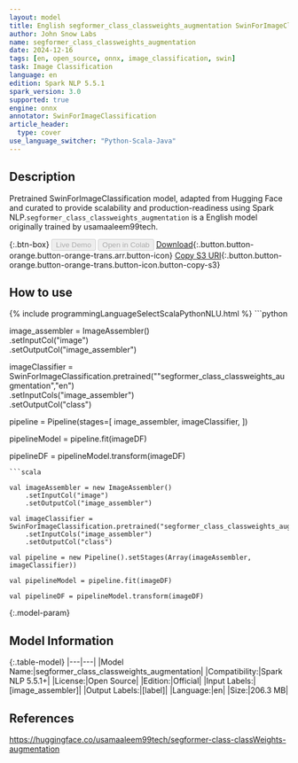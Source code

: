 ```yaml
---
layout: model
title: English segformer_class_classweights_augmentation SwinForImageClassification from usamaaleem99tech
author: John Snow Labs
name: segformer_class_classweights_augmentation
date: 2024-12-16
tags: [en, open_source, onnx, image_classification, swin]
task: Image Classification
language: en
edition: Spark NLP 5.5.1
spark_version: 3.0
supported: true
engine: onnx
annotator: SwinForImageClassification
article_header:
  type: cover
use_language_switcher: "Python-Scala-Java"
---
```


## Description

Pretrained SwinForImageClassification model, adapted from Hugging Face and curated to provide scalability and production-readiness using Spark NLP.`segformer_class_classweights_augmentation` is a English model originally trained by usamaaleem99tech.

{:.btn-box}
<button class="button button-orange" disabled>Live Demo</button>
<button class="button button-orange" disabled>Open in Colab</button>
[Download](https://s3.amazonaws.com/auxdata.johnsnowlabs.com/public/models/segformer_class_classweights_augmentation_en_5.5.1_3.0_1734387311469.zip){:.button.button-orange.button-orange-trans.arr.button-icon}
[Copy S3 URI](s3://auxdata.johnsnowlabs.com/public/models/segformer_class_classweights_augmentation_en_5.5.1_3.0_1734387311469.zip){:.button.button-orange.button-orange-trans.button-icon.button-copy-s3}

## How to use



<div class="tabs-box" markdown="1">
{% include programmingLanguageSelectScalaPythonNLU.html %}
```python

		
		

image_assembler = ImageAssembler()\
  .setInputCol("image")\
  .setOutputCol("image_assembler")

imageClassifier = SwinForImageClassification.pretrained(""segformer_class_classweights_augmentation","en")\
  .setInputCols("image_assembler")\
  .setOutputCol("class")

pipeline = Pipeline(stages=[
  image_assembler,
  imageClassifier,
])

pipelineModel = pipeline.fit(imageDF)

pipelineDF = pipelineModel.transform(imageDF)

```
```scala

val imageAssembler = new ImageAssembler()
    .setInputCol("image")
    .setOutputCol("image_assembler")

val imageClassifier =  SwinForImageClassification.pretrained("segformer_class_classweights_augmentation","en") 
    .setInputCols("image_assembler") 
    .setOutputCol("class") 

val pipeline = new Pipeline().setStages(Array(imageAssembler, imageClassifier))

val pipelineModel = pipeline.fit(imageDF)

val pipelineDF = pipelineModel.transform(imageDF)

```
</div>

{:.model-param}
## Model Information

{:.table-model}
|---|---|
|Model Name:|segformer_class_classweights_augmentation|
|Compatibility:|Spark NLP 5.5.1+|
|License:|Open Source|
|Edition:|Official|
|Input Labels:|[image_assembler]|
|Output Labels:|[label]|
|Language:|en|
|Size:|206.3 MB|

## References

https://huggingface.co/usamaaleem99tech/segformer-class-classWeights-augmentation